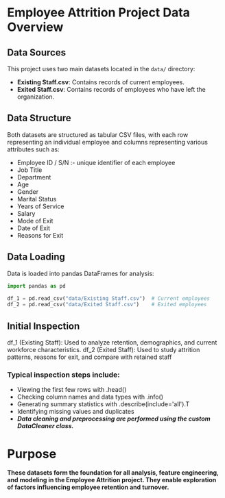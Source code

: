 # Employee Attrition Project Data Overview

## Data Sources

This project uses two main datasets located in the `data/` directory:

- **Existing Staff.csv**: Contains records of current employees.
- **Exited Staff.csv**: Contains records of employees who have left the organization.

## Data Structure

Both datasets are structured as tabular CSV files, with each row representing an individual employee and columns representing various attributes such as:

- Employee ID / S/N :- unique identifier of each employee
- Job Title
- Department
- Age
- Gender 
- Marital Status
- Years of Service
- Salary
- Mode of Exit
- Date of Exit
- Reasons for Exit

## Data Loading

Data is loaded into pandas DataFrames for analysis:

```python
import pandas as pd

df_1 = pd.read_csv("data/Existing Staff.csv")  # Current employees
df_2 = pd.read_csv("data/Exited Staff.csv")    # Exited employees
```

## Initial Inspection

df_1 (Existing Staff): Used to analyze retention, demographics, and current workforce characteristics.
df_2 (Exited Staff): Used to study attrition patterns, reasons for exit, and compare with retained staff  

### Typical inspection steps include:

- Viewing the first few rows with .head()
- Checking column names and data types with .info()
- Generating summary statistics with .describe(include='all').T
- Identifying missing values and duplicates
- ***Data cleaning and preprocessing are performed using the custom DataCleaner class.***

# Purpose

**These datasets form the foundation for all analysis, feature engineering, and modeling in the Employee Attrition project. They enable exploration of factors influencing employee retention and turnover.**